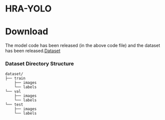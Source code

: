 # HRA-YOLO
# Download
The model code has been released (in the above code file) and the dataset has been released.[Dataset](https://pan.baidu.com/s/1VSxQOqDQ_VQtzpHywXc8PA?pwd=mfmc)
### Dataset Directory Structure
~~~
dataset/
├── train
    ├── images
    └── labels
└── val
    ├── images
    └── labels
└── test
    ├── images
    └── labels
